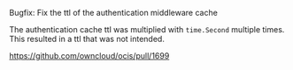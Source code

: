 Bugfix: Fix the ttl of the authentication middleware cache 

The authentication cache ttl was multiplied with `time.Second` multiple times. This resulted in a ttl that was not intended.

https://github.com/owncloud/ocis/pull/1699
